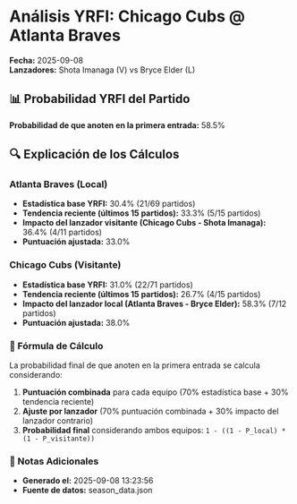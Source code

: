 # Análisis YRFI: Chicago Cubs @ Atlanta Braves

**Fecha:** 2025-09-08  
**Lanzadores:** Shota Imanaga (V) vs Bryce Elder (L)

## 📊 Probabilidad YRFI del Partido

**Probabilidad de que anoten en la primera entrada:** 58.5%

## 🔍 Explicación de los Cálculos

### Atlanta Braves (Local)
- **Estadística base YRFI:** 30.4% (21/69 partidos)
- **Tendencia reciente (últimos 15 partidos):** 33.3% (5/15 partidos)
- **Impacto del lanzador visitante (Chicago Cubs - Shota Imanaga):** 36.4% (4/11 partidos)
- **Puntuación ajustada:** 33.0%

### Chicago Cubs (Visitante)
- **Estadística base YRFI:** 31.0% (22/71 partidos)
- **Tendencia reciente (últimos 15 partidos):** 26.7% (4/15 partidos)
- **Impacto del lanzador local (Atlanta Braves - Bryce Elder):** 58.3% (7/12 partidos)
- **Puntuación ajustada:** 38.0%

### 📝 Fórmula de Cálculo

La probabilidad final de que anoten en la primera entrada se calcula considerando:
1. **Puntuación combinada** para cada equipo (70% estadística base + 30% tendencia reciente)
2. **Ajuste por lanzador** (70% puntuación combinada + 30% impacto del lanzador contrario)
3. **Probabilidad final** considerando ambos equipos: `1 - ((1 - P_local) * (1 - P_visitante))`

### 📌 Notas Adicionales

- **Generado el:** 2025-09-08 13:23:56
- **Fuente de datos:** season_data.json
